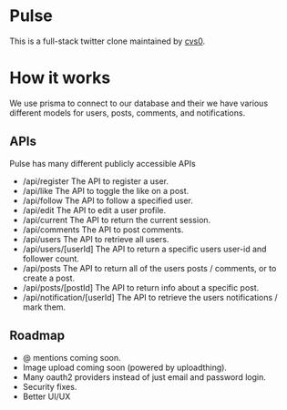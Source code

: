 # Pulse

This is a full-stack twitter clone maintained by [cvs0](https://github.com/cvs0).

# How it works

We use prisma to connect to our database and their we have various different models for users, posts, comments, and notifications.

## APIs

Pulse has many different publicly accessible APIs

 - /api/register                The API to register a user.
 - /api/like                    The API to toggle the like on a post.
 - /api/follow                  The API to follow a specified user.
 - /api/edit                    The API to edit a user profile.
 - /api/current                 The API to return the current session.
 - /api/comments                The API to post comments.
 - /api/users                   The API to retrieve all users.
 - /api/users/[userId]          The API to return a specific users user-id and follower count.
 - /api/posts                   The API to return all of the users posts / comments, or to create a post.
 - /api/posts/[postId]          The API to return info about a specific post.
 - /api/notification/[userId]   The API to retrieve the users notifications / mark them.

## Roadmap
 - @ mentions coming soon.
 - Image upload coming soon (powered by uploadthing).
 - Many oauth2 providers instead of just email and password login.
 - Security fixes.
 - Better UI/UX
